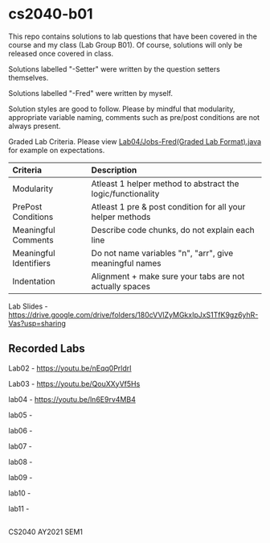 # cs2040-b01
This repo contains solutions to lab questions that have been covered in the course and my class (Lab Group B01). Of course, solutions will only be released once covered in class.

Solutions labelled "-Setter" were written by the question setters themselves.

Solutions labelled "-Fred" were written by myself.

Solution styles are good to follow. Please by mindful that modularity, appropriate variable naming, comments such as pre/post conditions are not always present.

Graded Lab Criteria. Please view [Lab04/Jobs-Fred(Graded Lab Format).java](https://github.com/frederickpek/cs2040-b01/blob/master/Lab04/Jobs-Fred(Graded%20Lab%20Format).java) for example on expectations.



|Criteria| Description |
|:---|:---|
|Modularity|Atleast 1 helper method to abstract the logic/functionality|
|PrePost Conditions|Atleast 1 pre & post condition for all your helper methods|
|Meaningful Comments|Describe code chunks, do not explain each line|
|Meaningful Identifiers| Do not name variables "n", "arr", give meaningful names|
|Indentation |Alignment + make sure your tabs are not actually spaces|

Lab Slides - https://drive.google.com/drive/folders/180cVVlZyMGkxIpJxS1TfK9gz6yhR-Vas?usp=sharing

## Recorded Labs
Lab02 - https://youtu.be/nEqq0PrldrI

Lab03 - https://youtu.be/QouXXyVf5Hs

lab04 - https://youtu.be/ln6E9rv4MB4

lab05 - 

lab06 - 

lab07 - 

lab08 - 

lab09 - 

lab10 - 

lab11 - 

## 
CS2040 AY2021 SEM1
